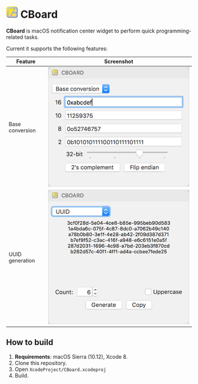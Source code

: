 ![CBoard logo](Resources/Assets.xcassets/AppIcon.appiconset/32.png) CBoard
==========================================================================

**CBoard** is macOS notification center widget to perform quick
programming-related tasks.

Current it supports the following features:

| Feature         | Screenshot                                       |
|-----------------|--------------------------------------------------|
| Base conversion | ![Screenshot](Documentations/BaseConversion.png) |
| UUID generation | ![Screenshot](Documentations/UUID.png)           |

How to build
------------

1. **Requirements**: macOS Sierra (10.12), Xcode 8.
2. Clone this repository.
3. Open `XcodeProject/CBoard.xcodeproj`
4. Build.
